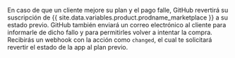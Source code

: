 En caso de que un cliente mejore su plan y el pago falle, GitHub revertirá su suscripción de {{ site.data.variables.product.prodname_marketplace }} a su estado previo. GitHub también enviará un correo electrónico al cliente para informarle de dicho fallo y para permitirles volver a intentar la compra. Recibirás un webhook con la acción como `changed`, el cual te solicitará revertir el estado de la app al plan previo.

